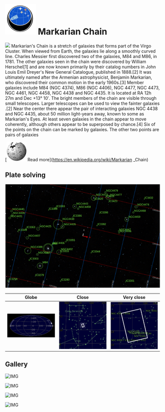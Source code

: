 # ![](..//Imaging//Common/pyl-tiny.png) Markarian Chain
![](..//Imaging//JPEG/Markarian_Chain+00+co.jpg)
Markarian's Chain is a stretch of galaxies that forms part of the Virgo Cluster. When viewed from Earth, the galaxies lie along a smoothly curved line. Charles Messier first discovered two of the galaxies, M84 and M86, in 1781. The other galaxies seen in the chain were discovered by William Herschel[1] and are now known primarily by their catalog numbers in John Louis Emil Dreyer's New General Catalogue, published in 1888.[2] It was ultimately named after the Armenian astrophysicist, Benjamin Markarian, who discovered their common motion in the early 1960s.[3] Member galaxies include M84 (NGC 4374), M86 (NGC 4406), NGC 4477, NGC 4473, NGC 4461, NGC 4458, NGC 4438 and NGC 4435. It is located at RA 12h 27m and Dec +13° 10′. The bright members of the chain are visible through small telescopes. Larger telescopes can be used to view the fainter galaxies .[2] Near the center there appear the pair of interacting galaxies NGC 4438 and NGC 4435, about 50 million light-years away, known to some as Markarian's Eyes. At least seven galaxies in the chain appear to move coherently, although others appear to be superposed by chance.[4] Six of the points on the chain can be marked by galaxies. The other two points are pairs of galaxies

[![](..//Imaging//Common/Wikipedia.png) Read more](https://en.wikipedia.org/wiki/Markarian                           _Chain)
## Plate solving 


![IMG](..//Imaging//HD/Markarian_Chain_Annotated.jpg)


| Globe | Close | Very close |
| ----- | ----- | ----- |
|![IMG](..//Imaging//HD/Markarian_Chain_Globe.jpg) |![IMG](..//Imaging//HD/Markarian_Chain_Close.jpg) |![IMG](..//Imaging//HD/Markarian_Chain_Closer.jpg) |

## Gallery
![IMG](..//Imaging//JPEG/Markarian_Chain+00+co.jpg) 

![IMG](..//Imaging//JPEG/Markarian_Chain+01+co.jpg) 

![IMG](..//Imaging//JPEG/Markarian_Chain+02+co.jpg) 

![IMG](..//Imaging//JPEG/Markarian_Chain+00+bg.jpg)
